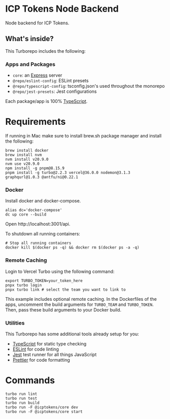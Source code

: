 # ICP Tokens Node Backend

Node backend for ICP Tokens.

## What's inside?

This Turborepo includes the following:

### Apps and Packages

- `core`: an [Express](https://expressjs.com/) server
- `@repo/eslint-config`: ESLint presets
- `@repo/typescript-config`: tsconfig.json's used throughout the monorepo
- `@repo/jest-presets`: Jest configurations

Each package/app is 100% [TypeScript](https://www.typescriptlang.org/).

# Requirements
If running in Mac make sure to install brew.sh package manager and install the following:
```
brew install docker
brew install nvm
nvm install v20.9.0
nvm use v20.9.0
npm install -g pnpm@8.15.9
pnpm install -g turbo@2.2.3 vercel@36.0.0 nodemon@3.1.3 graphqurl@1.0.3 @antfu/ni@0.22.1
```

### Docker
Install docker and docker-compose.
```
alias dc='docker-compose'
dc up core --build
```

Open http://localhost:3001/api.

To shutdown all running containers:

```
# Stop all running containers
docker kill $(docker ps -q) && docker rm $(docker ps -a -q)
```

### Remote Caching
Login to Vercel Turbo using the following command:

```
export TURBO_TOKEN=your_token_here
pnpx turbo login
pnpx turbo link # select the team you want to link to
```

This example includes optional remote caching. In the Dockerfiles of the apps, uncomment the build arguments for `TURBO_TEAM` and `TURBO_TOKEN`. Then, pass these build arguments to your Docker build.

### Utilities

This Turborepo has some additional tools already setup for you:

- [TypeScript](https://www.typescriptlang.org/) for static type checking
- [ESLint](https://eslint.org/) for code linting
- [Jest](https://jestjs.io) test runner for all things JavaScript
- [Prettier](https://prettier.io) for code formatting


# Commands
```
turbo run lint
turbo run test
turbo run build
turbo run -F @icptokens/core dev
turbo run -F @icptokens/core start
```
